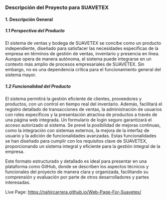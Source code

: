 ### Descripción del Proyecto para SUAVETEX

#### 1. Descripción General

##### 1.1 Perspectiva del Producto
El sistema de ventas y bodega de SUAVETEX se concibe como un producto independiente, diseñado para satisfacer las necesidades específicas de la empresa en términos de gestión de ventas, inventario y presencia en línea. Aunque opera de manera autónoma, el sistema puede integrarse en un contexto más amplio de procesos empresariales de SUAVETEX. Sin embargo, no es una dependencia crítica para el funcionamiento general del sistema mayor.

##### 1.2 Funcionalidad del Producto
El sistema permitirá la gestión eficiente de clientes, proveedores y productos, con un control en tiempo real del inventario. Además, facilitará el registro detallado de transacciones de ventas, la administración de usuarios con roles específicos y la presentación atractiva de productos a través de una página web integrada. Un formulario de login seguro garantizará el acceso autorizado al sistema. Se prevé la posibilidad de mejoras continuas, como la integración con sistemas externos, la mejora de la interfaz de usuario y la adición de funcionalidades avanzadas. Estas funcionalidades se han diseñado para cumplir con los requisitos clave de SUAVETEX, proporcionando un sistema integral y eficiente para la gestión integral de la empresa.

Este formato estructurado y detallado es ideal para presentar en una plataforma como GitHub, donde se describen los aspectos técnicos y funcionales del proyecto de manera clara y organizada, facilitando su comprensión y evaluación por parte de otros desarrolladores y partes interesadas.

Live Page: https://nahircarrera.github.io/Web-Page-For-Suavetex/
